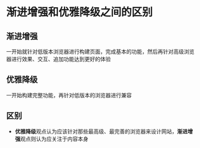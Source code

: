 # 渐进增强和优雅降级之间的区别

## 渐进增强

一开始就针对低版本浏览器进行构建页面，完成基本的功能，然后再针对高级浏览器进行效果、交互、追加功能达到更好的体验

## 优雅降级

一开始构建完整功能，再针对低版本的浏览器进行兼容

## 区别

- **优雅降级**观点认为应该针对那些最高级、最完善的浏览器来设计网站，**渐进增强**观点则认为应关注于内容本身